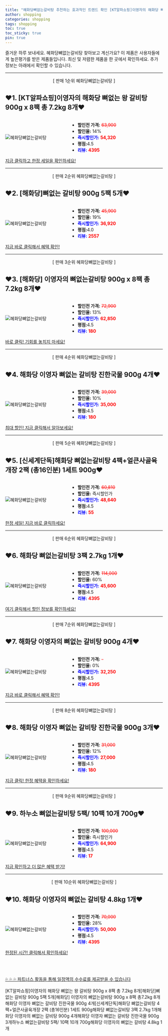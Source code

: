 ```yaml
---
title: "혜화당뼈없는갈비탕 추천하는 효과적인 트렌드 확인 [KT알파쇼핑]이영자의 해화당 뼈없는 왕 갈비탕"
author: shopping
categories: shopping
tags: shopping
toc: true
toc_sticky: true
pin: true
---
```

즐거운 하루 보내세요. 혜화당뼈없는갈비탕 찾아보고 계신가요? 이 제품은 사용자들에게 높은평가를 받은 제품들입니다. 최신 및 저렴한 제품을 한 곳에서 확인하세요. 추가 정보는 아래에서 확인할 수 있습니다.

---
<p class="toplist" style="margin: 0 auto; display: block; width: fit-content;">[ 판매 1순위 혜화당뼈없는갈비탕 ]</p>

<h2><strong>❤️1. [KT알파쇼핑]이영자의 해화당 뼈없는 왕 갈비탕 900g x 8팩 총 7.2kg 8개❤️</strong></h2>

<div style="display: flex; align-items: center;">
    <div style="flex: 0.4;">
        <img src="https://thumbnail10.coupangcdn.com/thumbnails/remote/230x230ex/image/vendor_inventory/9dcc/ee5921fcf8cc7d14ee2ce34d74a68a7f88b3bae12a7aff8875e3521adfb0.jpg" alt="혜화당뼈없는갈비탕" style="max-width: 100%;">
    </div>
    <div style="flex: 0.6; margin-left: 10px;">
        <ul>
            <li><strong>할인전 가격:</strong> <del style="color: red;">63,900</del></li>
            <li><strong>할인율:</strong> 14%</li>
            <li><span style='color:blue'><strong>즉시할인가:</strong></span> <span style='color:red'><strong>54,320</strong></span></li>
            <li><strong>평점:</strong>4.5</li>
            <li><span style='color:blue'><strong>리뷰:</strong></span> <span style='color:red'><strong>4395</strong></span></li>
        </ul>
    </div>
</div>
<div class="center">
    <a href="https://selin100587.github.io?lptag=AF9450613&subid=githubio&pageKey=6855276102&traceid=V0-153&itemId=21322559153&vendorItemId=90407322470" class="myButton">
        지금 클릭하고 한정 세일을 확인하세요!
    </a>
</div>


---
<p class="toplist" style="margin: 0 auto; display: block; width: fit-content;">[ 판매 2순위 혜화당뼈없는갈비탕 ]</p>

<h2><strong>❤️2. [해화당]뼈없는 갈비탕 900g 5팩 5개❤️</strong></h2>

<div style="display: flex; align-items: center;">
    <div style="flex: 0.4;">
        <img src="https://thumbnail10.coupangcdn.com/thumbnails/remote/230x230ex/image/vendor_inventory/3369/427eee83fc4ef9c119dcf6a3e05346b45b4a0934c4ef179fbb3814ef12ee.jpg" alt="혜화당뼈없는갈비탕" style="max-width: 100%;">
    </div>
    <div style="flex: 0.6; margin-left: 10px;">
        <ul>
            <li><strong>할인전 가격:</strong> <del style="color: red;">45,900</del></li>
            <li><strong>할인율:</strong> 19%</li>
            <li><span style='color:blue'><strong>즉시할인가:</strong></span> <span style='color:red'><strong>36,920</strong></span></li>
            <li><strong>평점:</strong>4.0</li>
            <li><span style='color:blue'><strong>리뷰:</strong></span> <span style='color:red'><strong>2557</strong></span></li>
        </ul>
    </div>
</div>
<div class="center">
    <a href="https://selin100587.github.io?lptag=AF9450613&subid=githubio&pageKey=8230097214&traceid=V0-153&itemId=18610088210&vendorItemId=87236327906" class="myButton">
        지금 바로 클릭해서 혜택 확인!
    </a>
</div>


---
<p class="toplist" style="margin: 0 auto; display: block; width: fit-content;">[ 판매 3순위 혜화당뼈없는갈비탕 ]</p>

<h2><strong>❤️3. [해화당] 이영자의 뼈없는갈비탕 900g x 8팩 총7.2kg 8개❤️</strong></h2>

<div style="display: flex; align-items: center;">
    <div style="flex: 0.4;">
        <img src="https://thumbnail7.coupangcdn.com/thumbnails/remote/230x230ex/image/vendor_inventory/d1fe/2d7495294af0fffb1dcddc516c3cee7c80edf0e17106d882d8dcb126a33f.png" alt="혜화당뼈없는갈비탕" style="max-width: 100%;">
    </div>
    <div style="flex: 0.6; margin-left: 10px;">
        <ul>
            <li><strong>할인전 가격:</strong> <del style="color: red;">72,900</del></li>
            <li><strong>할인율:</strong> 13%</li>
            <li><span style='color:blue'><strong>즉시할인가:</strong></span> <span style='color:red'><strong>62,850</strong></span></li>
            <li><strong>평점:</strong>4.5</li>
            <li><span style='color:blue'><strong>리뷰:</strong></span> <span style='color:red'><strong>180</strong></span></li>
        </ul>
    </div>
</div>
<div class="center">
    <a href="https://selin100587.github.io?lptag=AF9450613&subid=githubio&pageKey=8085308915&traceid=V0-153&itemId=22002086467&vendorItemId=90768680765" class="myButton">
        바로 클릭! 기회를 놓치지 마세요!
    </a>
</div>


---
<p class="toplist" style="margin: 0 auto; display: block; width: fit-content;">[ 판매 4순위 혜화당뼈없는갈비탕 ]</p>

<h2><strong>❤️4. 해화당 이영자 뼈없는 갈비탕 진한국물 900g 4개❤️</strong></h2>

<div style="display: flex; align-items: center;">
    <div style="flex: 0.4;">
        <img src="https://thumbnail9.coupangcdn.com/thumbnails/remote/230x230ex/image/vendor_inventory/c0b2/a760ce73ca63f9523f48f84c912a96b060ffb9ed6bf21c555f0b3d59ea00.png" alt="혜화당뼈없는갈비탕" style="max-width: 100%;">
    </div>
    <div style="flex: 0.6; margin-left: 10px;">
        <ul>
            <li><strong>할인전 가격:</strong> <del style="color: red;">39,000</del></li>
            <li><strong>할인율:</strong> 10%</li>
            <li><span style='color:blue'><strong>즉시할인가:</strong></span> <span style='color:red'><strong>35,000</strong></span></li>
            <li><strong>평점:</strong>4.5</li>
            <li><span style='color:blue'><strong>리뷰:</strong></span> <span style='color:red'><strong>180</strong></span></li>
        </ul>
    </div>
</div>
<div class="center">
    <a href="https://selin100587.github.io?lptag=AF9450613&subid=githubio&pageKey=8085308915&traceid=V0-153&itemId=23564279479&vendorItemId=90590240411" class="myButton">
        최대 할인! 지금 클릭해서 알아보세요!
    </a>
</div>


---
<p class="toplist" style="margin: 0 auto; display: block; width: fit-content;">[ 판매 5순위 혜화당뼈없는갈비탕 ]</p>

<h2><strong>❤️5. [신세계단독]해화당 뼈없는갈비탕 4팩+얼큰사골육개장 2팩 (총16인분) 1세트 900g❤️</strong></h2>

<div style="display: flex; align-items: center;">
    <div style="flex: 0.4;">
        <img src="https://thumbnail9.coupangcdn.com/thumbnails/remote/230x230ex/image/vendor_inventory/4509/d4ce07cd799fbbc03ca7667a13c44e5e50220e1855d6b6c30a5b04a3fd08.jpg" alt="혜화당뼈없는갈비탕" style="max-width: 100%;">
    </div>
    <div style="flex: 0.6; margin-left: 10px;">
        <ul>
            <li><strong>할인전 가격:</strong> <del style="color: red;">60,810</del></li>
            <li><strong>할인율:</strong> 즉시할인가</li>
            <li><span style='color:blue'><strong>즉시할인가:</strong></span> <span style='color:red'><strong>48,640</strong></span></li>
            <li><strong>평점:</strong>4.5</li>
            <li><span style='color:blue'><strong>리뷰:</strong></span> <span style='color:red'><strong>55</strong></span></li>
        </ul>
    </div>
</div>
<div class="center">
    <a href="https://selin100587.github.io?lptag=AF9450613&subid=githubio&pageKey=7786500113&traceid=V0-153&itemId=20260766806&vendorItemId=88458207037" class="myButton">
        한정 세일! 지금 바로 클릭하세요!
    </a>
</div>


---
<p class="toplist" style="margin: 0 auto; display: block; width: fit-content;">[ 판매 6순위 혜화당뼈없는갈비탕 ]</p>

<h2><strong>❤️6. 해화당 뼈없는갈비탕 3팩 2.7kg 1개❤️</strong></h2>

<div style="display: flex; align-items: center;">
    <div style="flex: 0.4;">
        <img src="https://thumbnail6.coupangcdn.com/thumbnails/remote/230x230ex/image/vendor_inventory/6ba6/8a85d82c353f9ae68dad205f30566e4634eed5a34d0a70478a5d2908ad1c.jpg" alt="혜화당뼈없는갈비탕" style="max-width: 100%;">
    </div>
    <div style="flex: 0.6; margin-left: 10px;">
        <ul>
            <li><strong>할인전 가격:</strong> <del style="color: red;">114,000</del></li>
            <li><strong>할인율:</strong> 60%</li>
            <li><span style='color:blue'><strong>즉시할인가:</strong></span> <span style='color:red'><strong>45,600</strong></span></li>
            <li><strong>평점:</strong>4.5</li>
            <li><span style='color:blue'><strong>리뷰:</strong></span> <span style='color:red'><strong>4395</strong></span></li>
        </ul>
    </div>
</div>
<div class="center">
    <a href="https://selin100587.github.io?lptag=AF9450613&subid=githubio&pageKey=6855276102&traceid=V0-153&itemId=21247298488&vendorItemId=88432453518" class="myButton">
        여기 클릭해서 할인 정보를 확인하세요!
    </a>
</div>


---
<p class="toplist" style="margin: 0 auto; display: block; width: fit-content;">[ 판매 7순위 혜화당뼈없는갈비탕 ]</p>

<h2><strong>❤️7. 해화당 이영자의 뼈없는 갈비탕 900g 4개❤️</strong></h2>

<div style="display: flex; align-items: center;">
    <div style="flex: 0.4;">
        <img src="https://thumbnail9.coupangcdn.com/thumbnails/remote/230x230ex/image/vendor_inventory/4976/cc15ba64a35bd132a2a8e27896e88822255f092c544894a2d8f85c68e7d0.jpg" alt="혜화당뼈없는갈비탕" style="max-width: 100%;">
    </div>
    <div style="flex: 0.6; margin-left: 10px;">
        <ul>
            <li><strong>할인전 가격:</strong> <del style="color: red;">-</del></li>
            <li><strong>할인율:</strong> 0%</li>
            <li><span style='color:blue'><strong>즉시할인가:</strong></span> <span style='color:red'><strong>32,250</strong></span></li>
            <li><strong>평점:</strong>4.5</li>
            <li><span style='color:blue'><strong>리뷰:</strong></span> <span style='color:red'><strong>4395</strong></span></li>
        </ul>
    </div>
</div>
<div class="center">
    <a href="https://selin100587.github.io?lptag=AF9450613&subid=githubio&pageKey=6855276102&traceid=V0-153&itemId=18273361574&vendorItemId=90798305367" class="myButton">
        지금 바로 클릭해서 혜택 확인!
    </a>
</div>


---
<p class="toplist" style="margin: 0 auto; display: block; width: fit-content;">[ 판매 8순위 혜화당뼈없는갈비탕 ]</p>

<h2><strong>❤️8. 해화당 이영자 뼈없는 갈비탕 진한국물 900g 3개❤️</strong></h2>

<div style="display: flex; align-items: center;">
    <div style="flex: 0.4;">
        <img src="https://thumbnail7.coupangcdn.com/thumbnails/remote/230x230ex/image/vendor_inventory/2795/9a78b41779f5a745bf57332eb37ffe3458127fe14d7ab99f51a60a2ebb53.png" alt="혜화당뼈없는갈비탕" style="max-width: 100%;">
    </div>
    <div style="flex: 0.6; margin-left: 10px;">
        <ul>
            <li><strong>할인전 가격:</strong> <del style="color: red;">31,000</del></li>
            <li><strong>할인율:</strong> 12%</li>
            <li><span style='color:blue'><strong>즉시할인가:</strong></span> <span style='color:red'><strong>27,000</strong></span></li>
            <li><strong>평점:</strong>4.5</li>
            <li><span style='color:blue'><strong>리뷰:</strong></span> <span style='color:red'><strong>180</strong></span></li>
        </ul>
    </div>
</div>
<div class="center">
    <a href="https://selin100587.github.io?lptag=AF9450613&subid=githubio&pageKey=8085308915&traceid=V0-153&itemId=23564272267&vendorItemId=90590233070" class="myButton">
        지금 클릭! 한정 혜택을 확인하세요!
    </a>
</div>


---
<p class="toplist" style="margin: 0 auto; display: block; width: fit-content;">[ 판매 9순위 혜화당뼈없는갈비탕 ]</p>

<h2><strong>❤️9. 하누소 뼈없는갈비탕 5팩/ 10팩 10개 700g❤️</strong></h2>

<div style="display: flex; align-items: center;">
    <div style="flex: 0.4;">
        <img src="https://thumbnail9.coupangcdn.com/thumbnails/remote/230x230ex/image/vendor_inventory/a6be/ada5c09ec80b6449de2bd1d64e853223d1ee209eea962245250e9faa2e64.jpg" alt="혜화당뼈없는갈비탕" style="max-width: 100%;">
    </div>
    <div style="flex: 0.6; margin-left: 10px;">
        <ul>
            <li><strong>할인전 가격:</strong> <del style="color: red;">100,000</del></li>
            <li><strong>할인율:</strong> 즉시할인가</li>
            <li><span style='color:blue'><strong>즉시할인가:</strong></span> <span style='color:red'><strong>64,900</strong></span></li>
            <li><strong>평점:</strong>4.5</li>
            <li><span style='color:blue'><strong>리뷰:</strong></span> <span style='color:red'><strong>17</strong></span></li>
        </ul>
    </div>
</div>
<div class="center">
    <a href="https://selin100587.github.io?lptag=AF9450613&subid=githubio&pageKey=8037673223&traceid=V0-153&itemId=23433268103&vendorItemId=90460205624" class="myButton">
        지금 확인하고 더 많은 혜택 받기!
    </a>
</div>


---
<p class="toplist" style="margin: 0 auto; display: block; width: fit-content;">[ 판매 10순위 혜화당뼈없는갈비탕 ]</p>

<h2><strong>❤️10. 해화당 이영자의 뼈없는 갈비탕 4.8kg 1개❤️</strong></h2>

<div style="display: flex; align-items: center;">
    <div style="flex: 0.4;">
        <img src="https://thumbnail10.coupangcdn.com/thumbnails/remote/230x230ex/image/vendor_inventory/c7b9/8aa550a63606e7839eff0f6f766ba3a41bf6c6eb9ff97fed0aa983e1a763.jpg" alt="혜화당뼈없는갈비탕" style="max-width: 100%;">
    </div>
    <div style="flex: 0.6; margin-left: 10px;">
        <ul>
            <li><strong>할인전 가격:</strong> <del style="color: red;">70,000</del></li>
            <li><strong>할인율:</strong> 28%</li>
            <li><span style='color:blue'><strong>즉시할인가:</strong></span> <span style='color:red'><strong>50,000</strong></span></li>
            <li><strong>평점:</strong>4.5</li>
            <li><span style='color:blue'><strong>리뷰:</strong></span> <span style='color:red'><strong>4395</strong></span></li>
        </ul>
    </div>
</div>
<div class="center">
    <a href="https://selin100587.github.io?lptag=AF9450613&subid=githubio&pageKey=6855276102&traceid=V0-153&itemId=23668455002&vendorItemId=90693700989" class="myButton">
        한정된 시간! 클릭해서 확인하세요!
    </a>
</div>

<br><br><br>[💦 💦 💦 파트너스 활동을 통해 일정액의 수수료를 제공받을 수 있습니다](https://link.coupang.com/a/bcpT2c)<br><br>[KT알파쇼핑]이영자의 해화당 뼈없는 왕 갈비탕 900g x 8팩 총 7.2kg 8개[해화당]뼈없는 갈비탕 900g 5팩 5개[해화당] 이영자의 뼈없는갈비탕 900g x 8팩 총7.2kg 8개해화당 이영자 뼈없는 갈비탕 진한국물 900g 4개[신세계단독]해화당 뼈없는갈비탕 4팩+얼큰사골육개장 2팩 (총16인분) 1세트 900g해화당 뼈없는갈비탕 3팩 2.7kg 1개해화당 이영자의 뼈없는 갈비탕 900g 4개해화당 이영자 뼈없는 갈비탕 진한국물 900g 3개하누소 뼈없는갈비탕 5팩/ 10팩 10개 700g해화당 이영자의 뼈없는 갈비탕 4.8kg 1개
